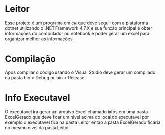 # Leitor
 Esse projeto é um programa em c# que deve seguir com a plataforma dotnet utilizando o .NET Framework 4.7.X e sua função principal é obter informações do computador ou notebook e poder gerar um excel para organizar melhor as informações
 
 # Compilação
  Após compilar o código usando o Visual Studio deve gerar um compilado na pasta bin > Debug ou bin > Release. 
 
 # Info Executavel
 O executavel ira gerar um arquivo Excel chamado infos em uma pasta ExcelGerado que deve ficar um nivel acima do local do executavel por exemplo o executavel fica na pasta Leitor então a pasta ExcelGerado ficaria no mesmo nivel da pasta Leitor.
